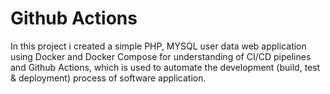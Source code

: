 # Github Actions

In this project i created a simple PHP, MYSQL user data web application using Docker and Docker Compose for understanding of CI/CD pipelines and Github Actions, which is used to automate the development (build, test & deployment) process of software application.

